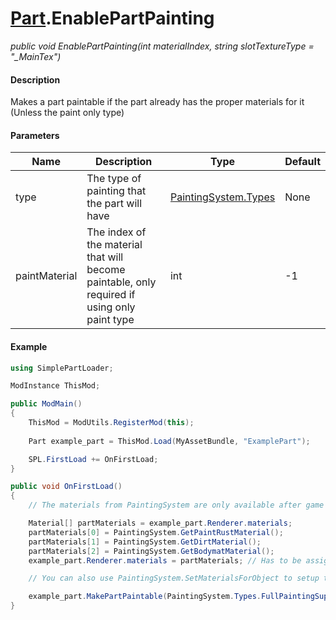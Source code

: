 # [Part](api/part.md).EnablePartPainting

*public void EnablePartPainting(int materialIndex, string slotTextureType = "_MainTex")*

#### Description
Makes a part paintable if the part already has the proper materials for it (Unless the paint only type)

#### Parameters
Name | Description | Type | Default
---- | ---- | ----  | ---- 
type | The type of painting that the part will have | [PaintingSystem.Types](api/paintingsystem/types.md) | None
paintMaterial | The index of the material that will become paintable, only required if using only paint type | int | -1

#### Example
```csharp
using SimplePartLoader;

ModInstance ThisMod;

public ModMain()
{
    ThisMod = ModUtils.RegisterMod(this);
    
    Part example_part = ThisMod.Load(MyAssetBundle, "ExamplePart");

    SPL.FirstLoad += OnFirstLoad;
}

public void OnFirstLoad()
{
    // The materials from PaintingSystem are only available after game load, so we can not use them on constructor

    Material[] partMaterials = example_part.Renderer.materials;
    partMaterials[0] = PaintingSystem.GetPaintRustMaterial();
    partMaterials[1] = PaintingSystem.GetDirtMaterial();
    partMaterials[2] = PaintingSystem.GetBodymatMaterial();
    example_part.Renderer.materials = partMaterials; // Has to be assigned back since Renderer.materials returns a copy of the materials array, not a reference.

    // You can also use PaintingSystem.SetMaterialsForObject to setup the materials

    example_part.MakePartPaintable(PaintingSystem.Types.FullPaintingSupport);
}
```